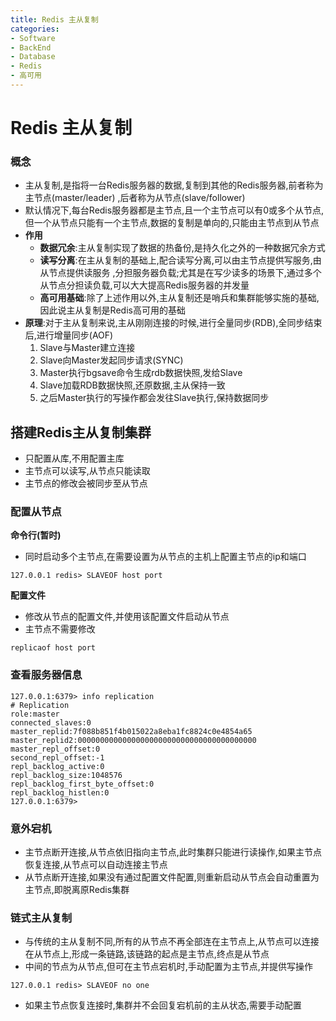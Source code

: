 ```yaml
---
title: Redis 主从复制
categories:
- Software
- BackEnd
- Database
- Redis
- 高可用
---
```

# Redis 主从复制

### 概念

- 主从复制,是指将一台Redis服务器的数据,复制到其他的Redis服务器,前者称为主节点(master/leader) ,后者称为从节点(slave/follower)
- 默认情况下,每台Redis服务器都是主节点,且一个主节点可以有0或多个从节点,但一个从节点只能有一个主节点,数据的复制是单向的,只能由主节点到从节点
- **作用**
    - **数据冗余**:主从复制实现了数据的热备份,是持久化之外的一种数据冗余方式
    - **读写分离**:在主从复制的基础上,配合读写分离,可以由主节点提供写服务,由从节点提供读服务 ,分担服务器负载;尤其是在写少读多的场景下,通过多个从节点分担读负载,可以大大提高Redis服务器的并发量
    - **高可用基础**:除了上述作用以外,主从复制还是哨兵和集群能够实施的基础,因此说主从复制是Redis高可用的基础
- **原理**:对于主从复制来说,主从刚刚连接的时候,进行全量同步(RDB),全同步结束后,进行增量同步(AOF)
    1. Slave与Master建立连接
    2. Slave向Master发起同步请求(SYNC)
    3. Master执行bgsave命令生成rdb数据快照,发给Slave
    4. Slave加载RDB数据快照,还原数据,主从保持一致
    5. 之后Master执行的写操作都会发往Slave执行,保持数据同步

## 搭建Redis主从复制集群

- 只配置从库,不用配置主库
- 主节点可以读写,从节点只能读取
- 主节点的修改会被同步至从节点

### 配置从节点

**命令行(暂时)**

- 同时启动多个主节点,在需要设置为从节点的主机上配置主节点的ip和端口

```
127.0.0.1 redis> SLAVEOF host port
```

**配置文件**

- 修改从节点的配置文件,并使用该配置文件启动从节点
- 主节点不需要修改

```
replicaof host port
```

### 查看服务器信息

```
127.0.0.1:6379> info replication
# Replication
role:master
connected_slaves:0
master_replid:7f088b851f4b015022a8eba1fc8824c0e4854a65
master_replid2:0000000000000000000000000000000000000000
master_repl_offset:0
second_repl_offset:-1
repl_backlog_active:0
repl_backlog_size:1048576
repl_backlog_first_byte_offset:0
repl_backlog_histlen:0
127.0.0.1:6379>
```

### 意外宕机

- 主节点断开连接,从节点依旧指向主节点,此时集群只能进行读操作,如果主节点恢复连接,从节点可以自动连接主节点
- 从节点断开连接,如果没有通过配置文件配置,则重新启动从节点会自动重置为主节点,即脱离原Redis集群

### 链式主从复制

- 与传统的主从复制不同,所有的从节点不再全部连在主节点上,从节点可以连接在从节点上,形成一条链路,该链路的起点是主节点,终点是从节点
- 中间的节点为从节点,但可在主节点宕机时,手动配置为主节点,并提供写操作

```
127.0.0.1 redis> SLAVEOF no one
```

- 如果主节点恢复连接时,集群并不会回复宕机前的主从状态,需要手动配置